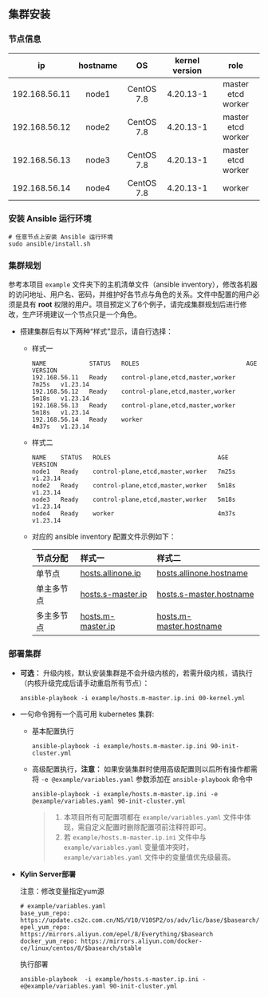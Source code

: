 ## 集群安装

### 节点信息

|    **ip**     | **hostname** |   **OS**   | **kernel version** |      **role**      |
| :-----------: | :----------: | :--------: | :----------------: | :----------------: |
| 192.168.56.11 |    node1     | CentOS 7.8 |     4.20.13-1      | master etcd worker |
| 192.168.56.12 |    node2     | CentOS 7.8 |     4.20.13-1      | master etcd worker |
| 192.168.56.13 |    node3     | CentOS 7.8 |     4.20.13-1      | master etcd worker |
| 192.168.56.14 |    node4     | CentOS 7.8 |     4.20.13-1      |       worker       |

### 安装 Ansible 运行环境

```
# 任意节点上安装 Ansible 运行环境
sudo ansible/install.sh
```

### 集群规划

参考本项目 `example` 文件夹下的主机清单文件（ansible inventory），修改各机器的访问地址、用户名、密码，并维护好各节点与角色的关系。文件中配置的用户必须是具有 **root** 权限的用户。项目预定义了6个例子，请完成集群规划后进行修改，生产环境建议一个节点只是一个角色。

- 搭建集群后有以下两种“样式”显示，请自行选择：
  - 样式一
    ```
    NAME            STATUS   ROLES                              AGE     VERSION
    192.168.56.11   Ready    control-plane,etcd,master,worker   7m25s   v1.23.14
    192.168.56.12   Ready    control-plane,etcd,master,worker   5m18s   v1.23.14
    192.168.56.13   Ready    control-plane,etcd,master,worker   5m18s   v1.23.14
    192.168.56.14   Ready    worker                             4m37s   v1.23.14
    ```

  - 样式二
    ```
    NAME    STATUS   ROLES                              AGE     VERSION
    node1   Ready    control-plane,etcd,master,worker   7m25s   v1.23.14
    node2   Ready    control-plane,etcd,master,worker   5m18s   v1.23.14
    node3   Ready    control-plane,etcd,master,worker   5m18s   v1.23.14
    node4   Ready    worker                             4m37s   v1.23.14
    ```

  - 对应的 ansible inventory 配置文件示例如下：
  
    | 节点分配   | 样式一                                                | 样式二                                                            |
    | :--------- | :---------------------------------------------------- | :---------------------------------------------------------------- |
    | 单节点     | [hosts.allinone.ip](../example/hosts.allinone.ip.ini) | [hosts.allinone.hostname](../example/hosts.allinone.hostname.ini) |
    | 单主多节点 | [hosts.s-master.ip](../example/hosts.s-master.ip.ini) | [hosts.s-master.hostname](../example/hosts.s-master.hostname.ini) |
    | 多主多节点 | [hosts.m-master.ip](../example/hosts.m-master.ip.ini) | [hosts.m-master.hostname](../example/hosts.m-master.hostname.ini) |

### 部署集群

- **可选：** 升级内核，默认安装集群是不会升级内核的，若需升级内核，请执行（内核升级完成后请手动重启所有节点）：
  ```
  ansible-playbook -i example/hosts.m-master.ip.ini 00-kernel.yml
  ```

- 一句命令拥有一个高可用 kubernetes 集群:
  - 基本配置执行
    ```
    ansible-playbook -i example/hosts.m-master.ip.ini 90-init-cluster.yml
    ```

  - 高级配置执行，**注意：** 如果安装集群时使用高级配置则以后所有操作都需将 `-e @example/variables.yaml` 参数添加在 `ansible-playbook` 命令中
    ```
    ansible-playbook -i example/hosts.m-master.ip.ini -e @example/variables.yaml 90-init-cluster.yml
    ```

    > 1. 本项目所有可配置项都在 `example/variables.yaml` 文件中体现，需自定义配置时删除配置项前注释符即可。
    > 2. 若 `example/hosts.m-master.ip.ini` 文件中与 `example/variables.yaml` 变量值冲突时， `example/variables.yaml` 文件中的变量值优先级最高。

- **Kylin Server部署**

  注意：修改变量指定yum源

  ```shell
  # example/variables.yaml
  base_yum_repo: https://update.cs2c.com.cn/NS/V10/V10SP2/os/adv/lic/base/$basearch/
  epel_yum_repo: https://mirrors.aliyun.com/epel/8/Everything/$basearch
  docker_yum_repo: https://mirrors.aliyun.com/docker-ce/linux/centos/8/$basearch/stable
  ```

  执行部署

  ```shell
  ansible-playbook  -i example/hosts.s-master.ip.ini -e@example/variables.yaml 90-init-cluster.yml
  ```